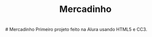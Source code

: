    <div align="center">
    <h1>
        <p>Mercadinho</p>
    </h1>
    <h1 backgruound="#fbc248>
        <img src="https://github.com/Lippones/Mercadinho/blob/main/logoazul.png">
    </h1>
   </div>
# Mercadinho
Primeiro projeto feito na Alura usando HTML5 e CC3.
